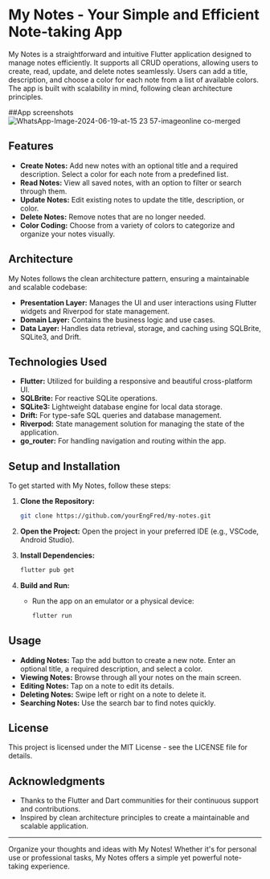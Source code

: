 # My Notes - Your Simple and Efficient Note-taking App

My Notes is a straightforward and intuitive Flutter application designed to manage notes efficiently. It supports all CRUD operations, allowing users to create, read, update, and delete notes seamlessly. Users can add a title, description, and choose a color for each note from a list of available colors. The app is built with scalability in mind, following clean architecture principles.

##App screenshots
![WhatsApp-Image-2024-06-19-at-15 23 57-imageonline co-merged](https://github.com/EngFred/notes_flutter_app/assets/136785545/cde9756c-2596-4fd0-a964-5d1a7da0a244)

## Features

- **Create Notes:** Add new notes with an optional title and a required description. Select a color for each note from a predefined list.
- **Read Notes:** View all saved notes, with an option to filter or search through them.
- **Update Notes:** Edit existing notes to update the title, description, or color.
- **Delete Notes:** Remove notes that are no longer needed.
- **Color Coding:** Choose from a variety of colors to categorize and organize your notes visually.

## Architecture

My Notes follows the clean architecture pattern, ensuring a maintainable and scalable codebase:

- **Presentation Layer:** Manages the UI and user interactions using Flutter widgets and Riverpod for state management.
- **Domain Layer:** Contains the business logic and use cases.
- **Data Layer:** Handles data retrieval, storage, and caching using SQLBrite, SQLite3, and Drift.

## Technologies Used

- **Flutter:** Utilized for building a responsive and beautiful cross-platform UI.
- **SQLBrite:** For reactive SQLite operations.
- **SQLite3:** Lightweight database engine for local data storage.
- **Drift:** For type-safe SQL queries and database management.
- **Riverpod:** State management solution for managing the state of the application.
- **go_router:** For handling navigation and routing within the app.

## Setup and Installation

To get started with My Notes, follow these steps:

1. **Clone the Repository:**
    ```sh
    git clone https://github.com/yourEngFred/my-notes.git
    ```

2. **Open the Project:**
    Open the project in your preferred IDE (e.g., VSCode, Android Studio).

3. **Install Dependencies:**
    ```sh
    flutter pub get
    ```

4. **Build and Run:**
    - Run the app on an emulator or a physical device:
      ```sh
      flutter run
      ```

## Usage

- **Adding Notes:** Tap the add button to create a new note. Enter an optional title, a required description, and select a color.
- **Viewing Notes:** Browse through all your notes on the main screen.
- **Editing Notes:** Tap on a note to edit its details.
- **Deleting Notes:** Swipe left or right on a note to delete it.
- **Searching Notes:** Use the search bar to find notes quickly.

## License

This project is licensed under the MIT License - see the LICENSE file for details.

## Acknowledgments

- Thanks to the Flutter and Dart communities for their continuous support and contributions.
- Inspired by clean architecture principles to create a maintainable and scalable application.

---

Organize your thoughts and ideas with My Notes! Whether it's for personal use or professional tasks, My Notes offers a simple yet powerful note-taking experience.

